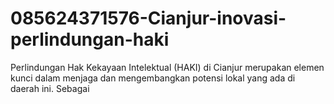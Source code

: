 # 085624371576-Cianjur-inovasi-perlindungan-haki
Perlindungan Hak Kekayaan Intelektual (HAKI) di Cianjur merupakan elemen kunci dalam menjaga dan mengembangkan potensi lokal yang ada di daerah ini. Sebagai 
